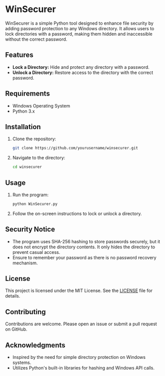 # WinSecurer

WinSecurer is a simple Python tool designed to enhance file security by adding password protection to any Windows directory. It allows users to lock directories with a password, making them hidden and inaccessible without the correct password.

## Features

- **Lock a Directory:** Hide and protect any directory with a password.
- **Unlock a Directory:** Restore access to the directory with the correct password.

## Requirements

- Windows Operating System
- Python 3.x

## Installation

1. Clone the repository:

   ```bash
   git clone https://github.com/yourusername/winsecurer.git
   ```

2. Navigate to the directory:

   ```bash
   cd winsecurer
   ```

## Usage

1. Run the program:

   ```bash
   python WinSecurer.py
   ```

2. Follow the on-screen instructions to lock or unlock a directory.

## Security Notice

- The program uses SHA-256 hashing to store passwords securely, but it does not encrypt the directory contents. It only hides the directory to prevent casual access.
- Ensure to remember your password as there is no password recovery mechanism.

## License

This project is licensed under the MIT License. See the [LICENSE](LICENSE) file for details.

## Contributing

Contributions are welcome. Please open an issue or submit a pull request on GitHub.

## Acknowledgments

- Inspired by the need for simple directory protection on Windows systems.
- Utilizes Python's built-in libraries for hashing and Windows API calls.